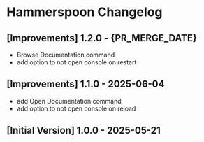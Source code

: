 # Hammerspoon Changelog

## [Improvements] 1.2.0 - {PR_MERGE_DATE}

- Browse Documentation command
- add option to not open console on restart

## [Improvements] 1.1.0 - 2025-06-04

- add Open Documentation command
- add option to not open console on reload

## [Initial Version] 1.0.0 - 2025-05-21
